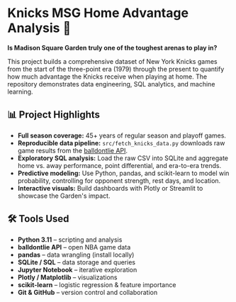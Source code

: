 # Knicks MSG Home Advantage Analysis 🏀

**Is Madison Square Garden truly one of the toughest arenas to play in?**

This project builds a comprehensive dataset of New York Knicks games from the start of the three-point era (1979) through the present to quantify how much advantage the Knicks receive when playing at home. The repository demonstrates data engineering, SQL analytics, and machine learning.

## 📊 Project Highlights
- **Full season coverage:** 45+ years of regular season and playoff games.
- **Reproducible data pipeline:** `src/fetch_knicks_data.py` downloads raw game results from the [balldontlie API](https://www.balldontlie.io/).
- **Exploratory SQL analysis:** Load the raw CSV into SQLite and aggregate home vs. away performance, point differential, and era-to-era trends.
- **Predictive modeling:** Use Python, pandas, and scikit-learn to model win probability, controlling for opponent strength, rest days, and location.
- **Interactive visuals:** Build dashboards with Plotly or Streamlit to showcase the Garden's impact.

## 🛠️ Tools Used
- **Python 3.11** – scripting and analysis
- **balldontlie API** – open NBA game data
- **pandas** – data wrangling (install locally)
- **SQLite / SQL** – data storage and queries
- **Jupyter Notebook** – iterative exploration
- **Plotly / Matplotlib** – visualizations
- **scikit-learn** – logistic regression & feature importance
- **Git & GitHub** – version control and collaboration